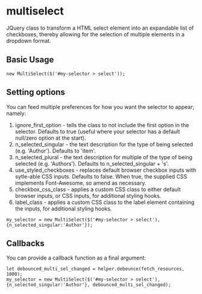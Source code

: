 # multiselect
JQuery class to transform a HTML select element into an expandable list of checkboxes, thereby allowing for the selection of multiple elements in a dropdown format.

## Basic Usage
    new MultiSelect($('#my-selector > select')); 

## Setting options
You can feed multiple preferences for how you want the selector to appear; namely:

  1. ignore_first_option - tells the class to not include the first option in the selector. Defaults to true (useful where your selector has a default null/zero option at the start). 
  2. n_selected_singular - the text description for the type of <noun> being selected (e.g. 'Author'). Defaults to 'item'.
  3. n_selected_plural - the text description for multiple of the type of <noun> being selected (e.g. 'Authors'). Defaults to n_selected_singular + 's'.
  4. use_styled_checkboxes - replaces default browser checkbox inputs with sytle-able CSS inputs. Defaults to false. When true, the supplied CSS implements Font-Awesome, so amend as necessary. 
  5. checkbox_css_class - applies a custom CSS class to either default browser inputs, or CSS inputs, for additional styling hooks.
  6. label_class - applies a custom CSS class to the label element containing the inputs, for additional styling hooks.
     
    my_selector = new MultiSelect($('#my-selector > select'), {n_selected_singular:'Author'});

## Callbacks
You can provide a callback function as a final argument:

    let debounced_multi_sel_changed = helper.debounce(fetch_resources, 1000);
    my_selector = new MultiSelect($('#my-selector > select'), {n_selected_singular:'Author'}, debounced_multi_sel_changed);   
